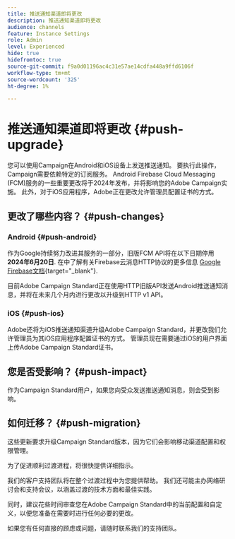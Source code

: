 ```yaml
---
title: 推送通知渠道即将更改
description: 推送通知渠道即将更改
audience: channels
feature: Instance Settings
role: Admin
level: Experienced
hide: true
hidefromtoc: true
source-git-commit: f9a0d01196ac4c31e57ae14cdfa448a9ffd6106f
workflow-type: tm+mt
source-wordcount: '325'
ht-degree: 1%

---
```


# 推送通知渠道即将更改 {#push-upgrade}

您可以使用Campaign在Android和iOS设备上发送推送通知。 要执行此操作，Campaign需要依赖特定的订阅服务。 Android Firebase Cloud Messaging (FCM)服务的一些重要更改将于2024年发布，并将影响您的Adobe Campaign实施。 此外，对于iOS应用程序，Adobe正在更改允许管理员配置证书的方式。

## 更改了哪些内容？ {#push-changes}

### Android {#push-android}

作为Google持续努力改进其服务的一部分，旧版FCM API将在以下日期停用 **2024年6月20日**. 在中了解有关Firebase云消息HTTP协议的更多信息 [Google Firebase文档](https://firebase.google.com/docs/cloud-messaging/http-server-ref){target="_blank"}.

目前Adobe Campaign Standard正在使用HTTP旧版API发送Android推送通知消息，并将在未来几个月内进行更改以升级到HTTP v1 API。

### iOS {#push-ios}

Adobe还将为iOS推送通知渠道升级Adobe Campaign Standard，并更改我们允许管理员为其iOS应用程序配置证书的方式。 管理员现在需要通过iOS的用户界面上传Adobe Campaign Standard证书。

## 您是否受影响？ {#push-impact}

作为Campaign Standard用户，如果您向受众发送推送通知消息，则会受到影响。

## 如何迁移？ {#push-migration}

这些更新要求升级Campaign Standard版本，因为它们会影响移动渠道配置和权限管理。

为了促进顺利过渡进程，将很快提供详细指示。

我们的客户支持团队将在整个过渡过程中为您提供帮助。 我们还可能主办网络研讨会和支持会议，以涵盖过渡的技术方面和最佳实践。

同时，建议花些时间审查您在Adobe Campaign Standard中的当前配置和自定义，以便您准备在需要时进行任何必要的更改。

如果您有任何直接的顾虑或问题，请随时联系我们的支持团队。
